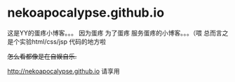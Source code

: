 nekoapocalypse.github.io
========================

这是YY的蛋疼小博客。。。
因为蛋疼 为了蛋疼 服务蛋疼的小博客。。。（喂
总而言之是个实验html/css/jsp 代码的地方啦

~~怎么看都像是在自娱自乐.~~

http://nekoapocalypse.github.io
请享用
